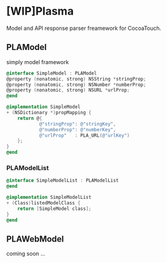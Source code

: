 # [WIP]Plasma

Model and API response parser freamework for CocoaTouch.

## PLAModel 
simply model framework

```objective-c
@interface SimpleModel : PLAModel
@property (nonatomic, strong) NSString *stringProp;
@property (nonatomic, strong) NSNumber *numberProp;
@property (nonatomic, strong) NSURL *urlProp;
@end
```

```objective-c
@implementation SimpleModel
+ (NSDictionary *)propMapping {
    return @{
            @"stringProp": @"stringKey",
            @"numberProp": @"numberKey",
            @"urlProp"   : PLA_URL(@"urlKey")
    };
}
@end
```

### PLAModelList

```objective-c
@interface SimpleModelList : PLAModelList
@end
```

```objective-c
@implementation SimpleModelList
+ (Class)listedModelClass {
    return [SimpleModel class];
}
@end
```

## PLAWebModel

coming soon ...

